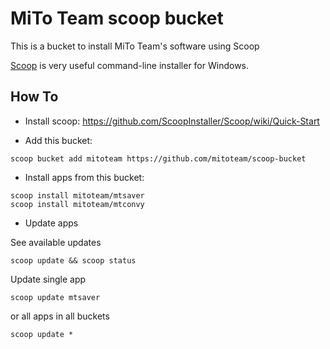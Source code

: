 # MiTo Team scoop bucket

This is a bucket to install MiTo Team's software using Scoop

[Scoop](https://scoop.sh) is very useful command-line installer for Windows.

## How To

* Install scoop: https://github.com/ScoopInstaller/Scoop/wiki/Quick-Start

* Add this bucket:
```
scoop bucket add mitoteam https://github.com/mitoteam/scoop-bucket
```

* Install apps from this bucket:
```
scoop install mitoteam/mtsaver
scoop install mitoteam/mtconvy
```

* Update apps

See available updates

```
scoop update && scoop status
```

Update single app

```
scoop update mtsaver
```

or all apps in all buckets

```
scoop update *
```

